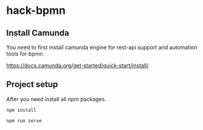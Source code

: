 # hack-bpmn

## Install Camunda
You need to first install camunda engine for rest-api support and automation tools for bpmn.

https://docs.camunda.org/get-started/quick-start/install/

## Project setup
After you need install all npm packages.
```
npm install
```
```
npm run serve
```
